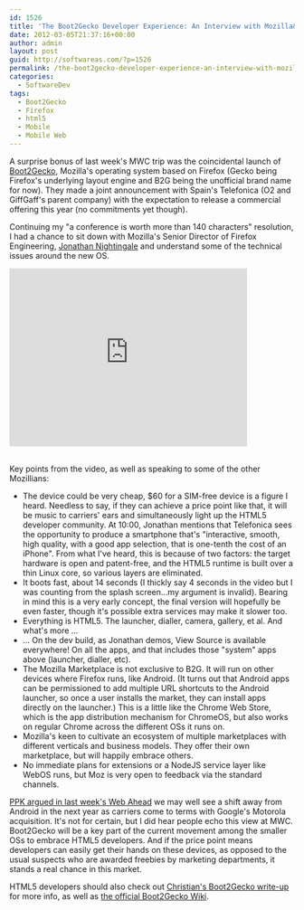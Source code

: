 ```yaml
---
id: 1526
title: 'The Boot2Gecko Developer Experience: An Interview with Mozilla&#8217;s Jonathan Nightingale'
date: 2012-03-05T21:37:16+00:00
author: admin
layout: post
guid: http://softwareas.com/?p=1526
permalink: /the-boot2gecko-developer-experience-an-interview-with-mozillas-jonathan-nightingale/
categories:
  - SoftwareDev
tags:
  - Boot2Gecko
  - Firefox
  - html5
  - Mobile
  - Mobile Web
---
```

A surprise bonus of last week's MWC trip was the coincidental launch of [Boot2Gecko](https://wiki.mozilla.org/B2G), Mozilla's operating system based on Firefox (Gecko being Firefox's underlying layout engine and B2G being the unofficial brand name for now). They made a joint announcement with Spain's Telefonica (O2 and GiffGaff's parent company) with the expectation to release a commercial offering this year (no commitments yet though).

Continuing my "a conference is worth more than 140 characters" resolution, I had a chance to sit down with Mozilla's Senior Director of Firefox Engineering, [Jonathan Nightingale](http://blog.johnath.com/) and understand some of the technical issues around the new OS.

<iframe width="420" height="315" src="http://www.youtube.com/embed/zC8e-zXJ9OY" frameborder="0" allowfullscreen></iframe>

<br/>Key points from the video, as well as speaking to some of the other Mozillians:

* The device could be very cheap, $60 for a SIM-free device is a figure I heard.  Needless to say, if they can achieve a price point like that, it will be music to carriers' ears and simultaneously light up the HTML5 developer community. At 10:00, Jonathan mentions that Telefonica sees the opportunity to produce a smartphone that's "interactive, smooth, high quality, with a good app selection, that is one-tenth the cost of an iPhone". From what I've heard, this is because of two factors: the target hardware is open and patent-free, and the HTML5 runtime is built over a thin Linux core, so various layers are eliminated.
* It boots fast, about 14 seconds (I thickly say 4 seconds in the video but I was counting from the splash screen...my argument is invalid). Bearing in mind this is a very early concept, the final version will hopefully be even faster, though it's possible extra services may make it slower too.
* Everything is HTML5. The launcher, dialler, camera, gallery, et al. And what's more ...
* ... On the dev build, as Jonathan demos, View Source is available everywhere! On all the apps, and that includes those "system" apps above (launcher, dialler, etc).
* The Mozilla Marketplace is not exclusive to B2G. It will run on other devices where Firefox runs, like Android. (It turns out that Android apps can be permissioned to add multiple URL shortcuts to the Android launcher, so once a user installs the market, they can install apps directly on the launcher.) This is a little like the Chrome Web Store, which is the app distribution mechanism for ChromeOS, but also works on regular Chrome across the different OSs it runs on.
* Mozilla's keen to cultivate an ecosystem of multiple marketplaces with different verticals and business models. They offer their own marketplace, but will happily embrace others.
* No immediate plans for extensions or a NodeJS service layer like WebOS runs, but Moz is very open to feedback via the standard channels.

[PPK argued in last week's Web Ahead](http://5by5.tv/webahead/17) we may well see a shift away from Android in the next year as carriers come to terms with Google's Motorola acquisition. It's not for certain, but I did hear people echo this view at MWC. Boot2Gecko will be a key part of the current movement among the smaller OSs to embrace HTML5 developers. And if the price point means developers can easily get their hands on these devices, as opposed to the usual suspects who are awarded freebies by marketing departments, it stands a real chance in this market.

HTML5 developers should also check out [Christian's Boot2Gecko write-up](http://christianheilmann.com/2012/03/04/mobile-world-congress-boot-to-gecko-and-the-unknown-beast-called-html5/) for more info, as well as [the official Boot2Gecko Wiki](https://wiki.mozilla.org/B2G).